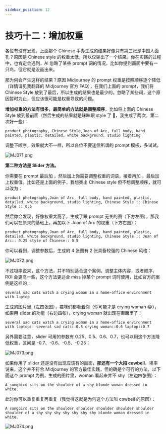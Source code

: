 ```yaml
---
sidebar_position: 12
---
```


# 技巧十二：增加权重

各位有没有发现，上面那个 Chinese 手办生成的结果好像只有第三张是中国人面孔？原因是 Chinese style 的权重太低，所以仅输出了一个结果。你在实践的过程中，也肯定会遇到，AI 忽略了某些 prompt 词的情况，比如你提到画面中要有一只鸟，但它就是没画出来。

那为何会产生这样的结果？原因 Midjourney 的 prompt 权重是按照顺序逐个降低（详情请见我翻译的 Midjourney 官方 FAQ），在我们上面的 prompt，我们将 Chinese Style 放到了最后，所以生成的结果也是最少的。忽略了某些词，这个原因暂时为止，但应该很可能是权重导致的问题。

**增加权重的方法有很多，最简单的方法就是调整顺序**，比如将上面的 Chinese Style 放到最前面（然后生成的结果就是眯眯眼 style 了 🤣，我生成了两次，第二次好一些）：

```other
product photography, Chinese Style,Joan of Arc, full body, hand painted, plastic, detailed, white background, studio lighting
```

调整下顺序，效果就大不一样，所以各位不要迷信所谓的 prompt 模板，多试试。

![MJ071.png](https://cdn.jsdelivr.net/gh/misu198/Midjourney@main/docs/MJ0711713528995.png)

**第二种方法是 Slider 方法。**

你需要在 prompt 最后加  ，然后加上你需要调整权重的词语，接着再加  ，最后加上权重值。比如还是上面的例子，我想突出 Chinese style 但不想调整顺序，就可以改为：

```other
product photography,Joan of Arc, full body, hand painted, plastic, detailed, white background, studio lighting, Chinese Style :: Chinese Style :: 0.5
```

然后你会发现，好像权重太高了，生成了跟 prompt 无关的图（下方左图），那我们可以在原来的基础上，再加以下 Joan of Arc 的权重（下方右图）：

```other
product photography,Joan of Arc, full body, hand painted, plastic, detailed, white background, studio lighting, Chinese Style :: Joan of Arc:: 0.25 style of Chinese:: 0.5
```

你可以看到，调整参数后，生成的 4 张图有 2 张具备较强的 Chinese 风格：

![MJ072.png](https://cdn.jsdelivr.net/gh/misu198/Midjourney@main/docs/MJ0721713528999.png)

不过坦率说来，这个方法，并不特别适合这个案例，调整主体内容，或者顺序， ROI 会更高一些，这个方法更适合 miss 掉某个 prompt 词时使用，比如官方的案例是这样的：

```other
several sad cats watch a crying woman in a home-office environment with laptop
```

生成的图片里（左四张图），猫咪们都看着你（你可能才是 crying woman 😂），如果用 slider 的功能（右边四张），crying woman 就出现在画面里了：

```other
several sad cats watch a crying woman in a home-office environment with laptop:: several sad cats::0.5 crying woman::0.6 laptop::0.7
```

另外需要注意，slider 可用的参数有 0.25、0.5、0.6、0.7，也可以用这个方法降低权重，区间是 -0.7、-0.6、-0.5、-0.25：

![MJ073.png](https://cdn.jsdelivr.net/gh/misu198/Midjourney@main/docs/MJ0731713529006.png)

如果你用了 slider 还是没有出现应该有的画面，**那还有一个大招 cowbell**，坦率说来，这个并不符合 Midjourney 的官方最佳实践，但的确是个可行的方法，以下面这个 prompt 为例，生成的图片里，woman 看起来并不 shy（左边四张图）：

```other
A songbird sits on the shoulder of a shy blonde woman dressed in white.
```

此时你可以重复重复再重复（我觉得这就是为何这个方法叫 cowbell 的原因）：

```other
A songbird sits on the shoulder shoulder shoulder shoulder shoulder shoulder of a shy shy shy shy shy shy shy blonde woman dressed in white.
```

![MJ074.png](https://cdn.jsdelivr.net/gh/misu198/Midjourney@main/docs/MJ0741713529009.png)